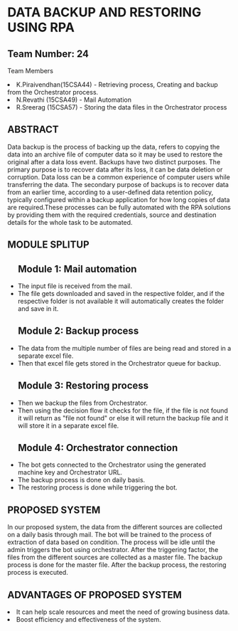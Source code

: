 # DATA BACKUP AND RESTORING USING RPA
## Team Number: 24 
Team Members <li>K.Piraivendhan(15CSA44) - Retrieving process, Creating and backup from the Orchestrator process.</li> <li>N.Revathi (15CSA49) - Mail Automation</li> <li>R.Sreerag (15CSA57) - Storing the data files in the Orchestrator process</li> 

## ABSTRACT
Data backup is the process of backing up the data, refers to copying the data into an archive file of computer data so it may be used to restore the original after a data loss event. Backups have two distinct purposes. The primary purpose is to recover data after its loss, it can be data deletion or corruption. Data loss can be a common experience of computer users while transferring the data. The secondary purpose of backups is to recover data from an earlier time, according to a user-defined data retention policy, typically configured within a backup application for how long copies of data are required.These processes can be fully automated with the RPA solutions by providing them with the required credentials, source and destination details for the whole task to be automated.

## MODULE SPLITUP
<ul>

## Module 1: Mail automation
   <li>The input file is received from the mail.</li>
   <li>The file gets downloaded and saved in the respective folder, and if the respective folder is not available it will automatically        creates the folder and save in it.</li>
   
## Module 2: Backup process
   <li>The data from the multiple number of files are being read and stored in a separate excel file.</li>
   <li>Then that excel file gets stored in the Orchestrator queue for backup.</li>
   
## Module 3: Restoring process
   <li>Then we backup the files from Orchestrator.</li> 
   <li>Then using the decision flow it checks for the file, if the file is not found it will return as "file not found" or else it will          return the backup file and it will store it in a separate excel file. </li>
   
## Module 4: Orchestrator connection
   <li>The bot gets connected to the Orchestrator using the generated machine key and Orchestrator URL.</li>
   <li>The backup process is done on daily basis.</li>
   <li>The restoring process is done while triggering the bot.</li></ul>
 
## PROPOSED SYSTEM
In our proposed system, the data from the different sources are collected on a daily basis through mail. The bot will be trained to the process of extraction of data based on condition. The process will be idle until the admin triggers the bot using orchestrator. After the triggering factor, the files from the different sources are collected as a master file. The backup process is done for the master file.
After the backup process, the restoring process is executed.

## ADVANTAGES OF PROPOSED SYSTEM
<li>It can help scale resources and meet the need of growing business data.</li>
<li>Boost efficiency and effectiveness of the system.</li>

